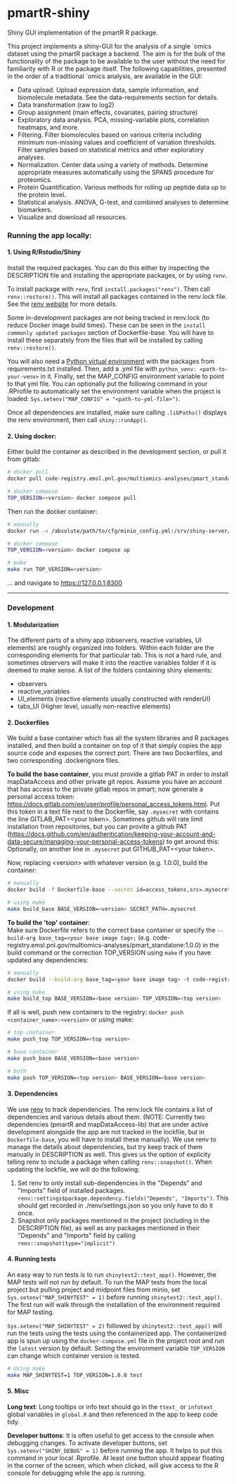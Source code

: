 # pmartR-shiny

Shiny GUI implementation of the pmartR R package.

This project implements a shiny-GUI for the analysis of a single \`omics dataset
using the pmartR package a backend.  The aim is for the bulk of the functionality
of the package to be available to the user without the need for familiarity with
R or the package itself.  The following capabilities, presented in the order of
a traditional `omics analysis, are available in the GUI:

- Data upload.  Upload expression data, sample information, and biomolecule metadata.  See the data-requirements section for details.
- Data transformation (raw to log2)
- Group assignment (main effects, covariates, pairing structure)
- Exploratory data analysis.  PCA, missing-variable plots, correlation heatmaps, and more.
- Filtering.  Filter biomolecules based on various criteria including minimum non-missing values and coefficient of variation thresholds.  Filter samples based on statistical metrics and other exploratory analyses.
- Normalization.  Center data using a variety of methods.  Determine appropriate measures automatically using the SPANS procedure for proteomics.
- Protein Quantification.  Various methods for rolling up peptide data up to the protein level.
- Statistical analysis.  ANOVA, G-test, and combined analyses to determine biomarkers.
- Visualize and download all resources.

### Running the app locally:

#### 1.  Using R/Rstudio/Shiny
Install the required packages.  You can do this either by inspecting the DESCRIPTION file and installing the appropriate packages, or by using `renv`.  

To install package with `renv`, first `install.packages("renv")`.  Then call `renv::restore()`.  This will install all packages contained in the renv.lock file.  See the [renv website](https://rstudio.github.io/renv/articles/renv.html) for more details.

Some in-development packages are not being tracked in renv.lock (to reduce Docker image build times).  These can be seen in the `install commonly updated packages` section of Dockerfile-base.  You will have to install these separately from the files that will be installed by calling `renv::restore()`.

You will also need a [Python virtual environment](https://packaging.python.org/en/latest/guides/installing-using-pip-and-virtual-environments/#creating-a-virtual-environment) with the packages from requirements.txt installed. 
Then, add a .yml file with `python_venv: <path-to-your-venv>` in it. Finally, set the MAP_CONFIG environment variable to point to that yml file. 
You can optionally put the following command in your .RProfile to automatically set the environment variable when the project is loaded: `Sys.setenv("MAP_CONFIG" = "<path-to-yml-file>")`.

Once all dependencies are installed, make sure calling `.libPaths()` displays the renv environment, then call `shiny::runApp()`.

#### 2.  Using docker:

Either build the container as described in the development section, or pull it from gitlab:

```bash
# docker pull
docker pull code-registry.emsl.pnl.gov/multiomics-analyses/pmart_standalone:<version>`

# docker compose
TOP_VERSION=<version> docker compose pull
```

Then run the docker container:
```bash
# manually
docker run -v /absolute/path/to/cfg/minio_config.yml:/srv/shiny-server/cfg/minio_config.yml -p 8300:8300 code-registry.emsl.pnl.gov/multiomics-analyses/pmart_standalone:<version>

# docker compose
TOP_VERSION=<version> docker compose up

# make
make run TOP_VERSION=<version>
```
... and navigate to https://127.0.0.1:8300


***

### **Development**

#### **1. Modularization**

The different parts of a shiny app (observers, reactive variables, UI elements) are roughly organized into folders.  Within each folder are the corresponding elements for that particular tab.  This is not a hard rule, and sometimes observers will make it into the reactive variables folder if it is deemed to make sense.  A list of the folders containing shiny elements:

- observers
- reactive_variables
- UI_elements (reactive elements usually constructed with renderUI)
- tabs_UI (Higher level, usually non-reactive elements)

#### **2. Dockerfiles**

We build a base container which has all the system libraries and R packages installed, and then build a container on top of it that simply copies the app source code and exposes the correct port.  There are two Dockerfiles, and two corresponding .dockerignore files.

**To build the base container**, you must provide a gitlab PAT in order to install mapDataAccess and other private git repos.  Assume you have an account that has access to the private gitlab repos in pmart; now generate a personal access token:  https://docs.gitlab.com/ee/user/profile/personal_access_tokens.html.  Put this token in a text file next to the Dockerfile, say `.mysecret` with contains the line GITLAB_PAT=&lt;your token&gt;.  Sometimes github will rate limit installation from repositories, but you can provite a github PAT (https://docs.github.com/en/authentication/keeping-your-account-and-data-secure/managing-your-personal-access-tokens) to get around this:  Optionally, on another line in `.mysecret` put GITHUB_PAT=&lt;your token&gt;.

Now, replacing &lt;version&gt; with whatever version (e.g. 1.0.0), build the container:

```bash
# manually
docker build -f Dockerfile-base --secret id=access_tokens,src=.mysecret -t code-registry.emsl.pnl.gov/multiomics-analyses/pmart_standalone/base:<version> .

# using make
make build_base BASE_VERSION=<version> SECRET_PATH=.mysecret
```

**To build the 'top' container**:  
Make sure Dockerfile refers to the correct base container or specify the `--build-arg base_tag=<your base image tag>;` (e.g. code-registry.emsl.pnl.gov/multiomics-analyses/pmart_standalone:1.0.0) in the build command or the correction TOP_VERSION using `make` if you have updated any dependencies:  

```bash
# manually
docker build --build-arg base_tag=<your base image tag> -t code-registry.emsl.pnl.gov/multiomics-analyses/pmart_standalone:<version> .

# using make
make build_top BASE_VERSION=<base version> TOP_VERSION=<top version>
```

If all is well, push new containers to the registry:  `docker push <container_name>:<version>` or using make:

```bash
# top container
make push_top TOP_VERSION=<top version>

# base container
make push_base BASE_VERSION=<base version>

# both
make push TOP_VERSION=<top version> BASE_VERSION=<base version>
```

#### **3. Dependencies**

We use [renv](https://rstudio.github.io/renv/articles/renv.html) to track dependencies.  The renv.lock file contains a list of dependencies and various details about them.  (NOTE:  Currently two dependencies (pmartR and mapDataAccess-lib) that are under active development alongside the app are not tracked in the lockfile, but in `Dockerfile-base`, you will have to install these manually).  We use renv to manage the details about dependencies, but try keep track of them manually in DESCRIPTION as well.  This gives us the option of explicity telling renv to include a package when calling `renv::snapshot()`.  When updating the lockfile, we will do the following:

1.  Set renv to only install sub-dependencies in the "Depends" and "Imports" field of installed packages. `renv::settings$package.dependency.fields("Depends", "Imports")`.  This should get recorded in ./renv/settings.json so you only have to do it once.
2.  Snapshot only packages mentioned in the project (including in the DESCRIPTION file), as well as any packages mentioned in their "Depends" and "Imports" field by calling `renv::snapshot(type="implicit")`

#### **4. Running tests**

An easy way to run tests is to run `shinytest2::test_app()`. However, the MAP tests will not run by default. To run the MAP tests from the local project but pulling project and midpoint files from minio, set `Sys.setenv("MAP_SHINYTEST" = 1)` before running `shinytest2::test_app()`. The first run will walk through the installation of the environment required for MAP testing.

`Sys.setenv("MAP_SHINYTEST" = 2)` followed by `shinytest2::test_app()` will run the tests using the tests using the containerized app.  The containerized app is spun up using the `docker-compose.yml` file in the project root and run the `latest` version by default.  Setting the environment variable `TOP_VERSION` can change which container version is tested.

```bash
# Using make
make MAP_SHINYTEST=1 TOP_VERSION=1.0.0 test
```


#### **5. Misc**

**Long text**:  Long tooltips or info text should go in the `ttext_` or `infotext_` global variables in `global.R` and then referenced in the app to keep code tidy.

**Developer buttons**:  It is often useful to get access to the console when debugging changes.  To activate developer buttons, set `Sys.setenv("SHINY_DEBUG" = 1)` before running the app.  It helps to put this command in your local .Rprofile.  At least one button should appear floating in the corner of the screen, which when clicked, will give access to the R console for debugging while the app is running.

